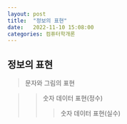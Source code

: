 ```yaml
---
layout: post
title:  "정보의 표현"
date:   2022-11-10 15:08:00
categories: 컴퓨터학개론
---
```



## 정보의 표현
> 문자와 그림의 표현

>> 숫자 데이터 표현(정수)
>>> 숫자 데이터 표현(실수)